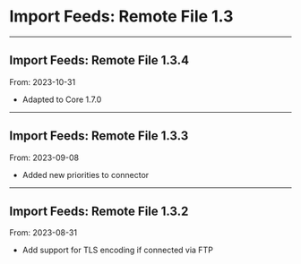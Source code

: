 # Import Feeds: Remote File 1.3


---

## Import Feeds: Remote File 1.3.4
From: 2023-10-31

* Adapted to Core 1.7.0

---

## Import Feeds: Remote File 1.3.3
From: 2023-09-08

* Added new priorities to connector

---

## Import Feeds: Remote File 1.3.2
From: 2023-08-31

* Add support for TLS encoding if connected via FTP
